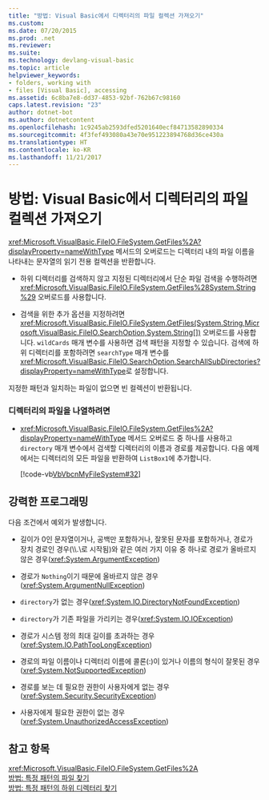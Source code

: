```yaml
---
title: "방법: Visual Basic에서 디렉터리의 파일 컬렉션 가져오기"
ms.custom: 
ms.date: 07/20/2015
ms.prod: .net
ms.reviewer: 
ms.suite: 
ms.technology: devlang-visual-basic
ms.topic: article
helpviewer_keywords:
- folders, working with
- files [Visual Basic], accessing
ms.assetid: 6c8ba7e8-dd37-4853-92bf-762b67c98160
caps.latest.revision: "23"
author: dotnet-bot
ms.author: dotnetcontent
ms.openlocfilehash: 1c9245ab2593dfed5201640ecf84713582890334
ms.sourcegitcommit: 4f3fef493080a43e70e951223894768d36ce430a
ms.translationtype: HT
ms.contentlocale: ko-KR
ms.lasthandoff: 11/21/2017
---
```

# <a name="how-to-get-the-collection-of-files-in-a-directory-in-visual-basic"></a>방법: Visual Basic에서 디렉터리의 파일 컬렉션 가져오기
<xref:Microsoft.VisualBasic.FileIO.FileSystem.GetFiles%2A?displayProperty=nameWithType> 메서드의 오버로드는 디렉터리 내의 파일 이름을 나타내는 문자열의 읽기 전용 컬렉션을 반환합니다.  
  
-   하위 디렉터리를 검색하지 않고 지정된 디렉터리에서 단순 파일 검색을 수행하려면 <xref:Microsoft.VisualBasic.FileIO.FileSystem.GetFiles%28System.String%29> 오버로드를 사용합니다.  
  
-   검색을 위한 추가 옵션을 지정하려면 <xref:Microsoft.VisualBasic.FileIO.FileSystem.GetFiles(System.String,Microsoft.VisualBasic.FileIO.SearchOption,System.String[])> 오버로드를 사용합니다. `wildCards` 매개 변수를 사용하면 검색 패턴을 지정할 수 있습니다. 검색에 하위 디렉터리를 포함하려면 `searchType` 매개 변수를 <xref:Microsoft.VisualBasic.FileIO.SearchOption.SearchAllSubDirectories?displayProperty=nameWithType>로 설정합니다.  
  
 지정한 패턴과 일치하는 파일이 없으면 빈 컬렉션이 반환됩니다.  
  
### <a name="to-list-files-in-a-directory"></a>디렉터리의 파일을 나열하려면  
  
-   <xref:Microsoft.VisualBasic.FileIO.FileSystem.GetFiles%2A?displayProperty=nameWithType> 메서드 오버로드 중 하나를 사용하고 `directory` 매개 변수에서 검색할 디렉터리의 이름과 경로를 제공합니다. 다음 예제에서는 디렉터리의 모든 파일을 반환하여 `ListBox1`에 추가합니다.  
  
     [!code-vb[VbVbcnMyFileSystem#32](../../../../visual-basic/developing-apps/programming/drives-directories-files/codesnippet/VisualBasic/how-to-get-the-collection-of-files-in-a-directory_1.vb)]  
  
## <a name="robust-programming"></a>강력한 프로그래밍  
 다음 조건에서 예외가 발생합니다.  
  
-   길이가 0인 문자열이거나, 공백만 포함하거나, 잘못된 문자를 포함하거나, 경로가 장치 경로인 경우(\\\\.\\로 시작됨)와 같은 여러 가지 이유 중 하나로 경로가 올바르지 않은 경우(<xref:System.ArgumentException>)  
  
-   경로가 `Nothing`이기 때문에 올바르지 않은 경우(<xref:System.ArgumentNullException>)  
  
-   `directory`가 없는 경우(<xref:System.IO.DirectoryNotFoundException>)  
  
-   `directory`가 기존 파일을 가리키는 경우(<xref:System.IO.IOException>)  
  
-   경로가 시스템 정의 최대 길이를 초과하는 경우(<xref:System.IO.PathTooLongException>)  
  
-   경로의 파일 이름이나 디렉터리 이름에 콜론(:)이 있거나 이름의 형식이 잘못된 경우(<xref:System.NotSupportedException>)  
  
-   경로를 보는 데 필요한 권한이 사용자에게 없는 경우(<xref:System.Security.SecurityException>)  
  
-   사용자에게 필요한 권한이 없는 경우(<xref:System.UnauthorizedAccessException>)  
  
## <a name="see-also"></a>참고 항목  
 <xref:Microsoft.VisualBasic.FileIO.FileSystem.GetFiles%2A>  
 [방법: 특정 패턴의 파일 찾기](../../../../visual-basic/developing-apps/programming/drives-directories-files/how-to-find-files-with-a-specific-pattern.md)  
 [방법: 특정 패턴의 하위 디렉터리 찾기](../../../../visual-basic/developing-apps/programming/drives-directories-files/how-to-find-subdirectories-with-a-specific-pattern.md)
